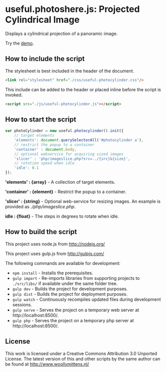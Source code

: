 # useful.photoshere.js: Projected Cylindrical Image

Displays a cylindrical projection of a panoramic image.

Try the <a href="http://www.woollymittens.nl/default.php?url=useful-photocylinder">demo</a>.

## How to include the script

The stylesheet is best included in the header of the document.

```html
<link rel="stylesheet" href="./css/useful-photocylinder.css"/>
```

This include can be added to the header or placed inline before the script is invoked.

```html
<script src="./js/useful-photocylinder.js"></script>
```

## How to start the script

```javascript
var photoCylinder = new useful.photocylinder().init({
	// target elements
	'elements': document.querySelectorAll('#photocylinder a'),
	// restrict the popup to a container
	'container' : document.body,
	// optional webservice for acquiring sized images
	'slicer' : 'php/imageslice.php?src=../{src}&{size}',
	// rotation speed when idle
	'idle': 0.1
});
```

**'elements' : {array}** - A collection of target elements.

**'container' : {element}** - Restrict the popup to a container.

**'slicer' : {string}** - Optional web-service for resizing images. An example is provided as *./php/imageslice.php*.

**idle : {float}** - The steps in degrees to rotate when idle.

## How to build the script

This project uses node.js from http://nodejs.org/

This project uses gulp.js from http://gulpjs.com/

The following commands are available for development:
+ `npm install` - Installs the prerequisites.
+ `gulp import` - Re-imports libraries from supporting projects to `./src/libs/` if available under the same folder tree.
+ `gulp dev` - Builds the project for development purposes.
+ `gulp dist` - Builds the project for deployment purposes.
+ `gulp watch` - Continuously recompiles updated files during development sessions.
+ `gulp serve` - Serves the project on a temporary web server at http://localhost:8500/.
+ `gulp php` - Serves the project on a temporary php server at http://localhost:8500/.

## License

This work is licensed under a Creative Commons Attribution 3.0 Unported License. The latest version of this and other scripts by the same author can be found at http://www.woollymittens.nl/

